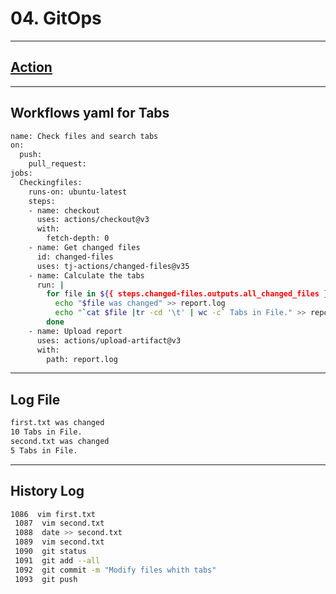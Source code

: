 # 04. GitOps

---
## [Action](https://github.com/kurlenka/demo/actions/runs/4341569842)
---

## Workflows yaml for Tabs

```bash
name: Check files and search tabs
on:
  push:
    pull_request:
jobs:
  Checkingfiles:
    runs-on: ubuntu-latest
    steps:
    - name: checkout
      uses: actions/checkout@v3
      with:
        fetch-depth: 0
    - name: Get changed files
      id: changed-files
      uses: tj-actions/changed-files@v35
    - name: Calculate the tabs
      run: |
        for file in ${{ steps.changed-files.outputs.all_changed_files }}; do
          echo "$file was changed" >> report.log 
          echo "`cat $file |tr -cd '\t' | wc -c` Tabs in File." >> report.log
        done
    - name: Upload report
      uses: actions/upload-artifact@v3
      with:
        path: report.log
```
---
## Log File
```bash
first.txt was changed
10 Tabs in File.
second.txt was changed
5 Tabs in File.
```
---
## History Log
```bash
1086  vim first.txt
 1087  vim second.txt
 1088  date >> second.txt
 1089  vim second.txt
 1090  git status
 1091  git add --all
 1092  git commit -m "Modify files whith tabs"
 1093  git push

```


